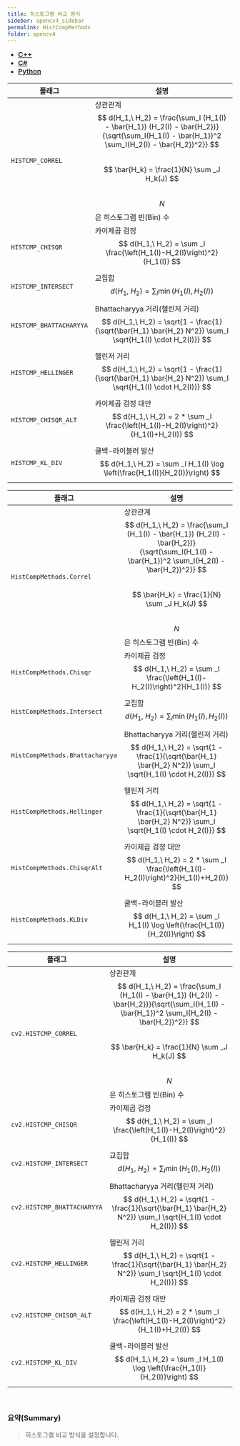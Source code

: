```yaml
---
title: 히스토그램 비교 방식
sidebar: opencv4_sidebar
permalink: HistCompMethods
folder: opencv4
---
```


<ul id="profileTabs" class="nav nav-tabs">
    <li class="active"><a class="noCrossRef" href="#L1" data-toggle="tab" style="width: 100px; text-align: center; font-weight: 600; font-size: 15px;">C++</a></li>
    <li><a class="noCrossRef" href="#L2" data-toggle="tab" style="width: 100px; text-align: center; font-weight: 600; font-size: 15px;">C#</a></li>
    <li><a class="noCrossRef" href="#L3" data-toggle="tab" style="width: 100px; text-align: center; font-weight: 600; font-size: 15px;">Python</a></li>
</ul>

<div class="tab-content">
<div role="tabpanel" class="tab-pane active" id="L1" markdown="1">

| 플래그             | 설명                                                             |
| ----------------- | ---------------------------------------------------------------- |
| `HISTCMP_CORREL` | 상관관계<br>$$ d(H_1,\ H_2) = \frac{\sum_I (H_1(I) - \bar{H_1}) (H_2(I) - \bar{H_2})}{\sqrt{\sum_I(H_1(I) - \bar{H_1})^2 \sum_I(H_2(I) - \bar{H_2})^2}} $$ <br> $$ \bar{H_k} = \frac{1}{N} \sum _J H_k(J) $$ <br> $$ N $$은 히스토그램 빈(Bin) 수 |
| `HISTCMP_CHISQR` | 카이제곱 검정<br>$$ d(H_1,\ H_2) = \sum _I \frac{\left(H_1(I)-H_2(I)\right)^2}{H_1(I)} $$ |
| `HISTCMP_INTERSECT` | 교집합<br>$$ d(H_1,\ H_2) = \sum _I \min (H_1(I), H_2(I)) $$ |
| `HISTCMP_BHATTACHARYYA` | Bhattacharyya 거리(헬린저 거리) <br> $$ d(H_1,\ H_2) = \sqrt{1 - \frac{1}{\sqrt{\bar{H_1} \bar{H_2} N^2}} \sum_I \sqrt{H_1(I) \cdot H_2(I)}} $$ |
| `HISTCMP_HELLINGER` | 헬린저 거리<br>$$ d(H_1,\ H_2) = \sqrt{1 - \frac{1}{\sqrt{\bar{H_1} \bar{H_2} N^2}} \sum_I \sqrt{H_1(I) \cdot H_2(I)}} $$ |
| `HISTCMP_CHISQR_ALT` | 카이제곱 검정 대안<br>$$ d(H_1,\ H_2) = 2 * \sum _I \frac{\left(H_1(I)-H_2(I)\right)^2}{H_1(I)+H_2(I)} $$ |
| `HISTCMP_KL_DIV` | 쿨백-라이블러 발산<br>$$ d(H_1,\ H_2) = \sum _I H_1(I) \log \left(\frac{H_1(I)}{H_2(I)}\right) $$ |

</div>

<div role="tabpanel" class="tab-pane" id="L2" markdown="1">

| 플래그             | 설명                                                             |
| ----------------- | ---------------------------------------------------------------- | 
| `HistCompMethods.Correl` | 상관관계<br>$$ d(H_1,\ H_2) = \frac{\sum_I (H_1(I) - \bar{H_1}) (H_2(I) - \bar{H_2})}{\sqrt{\sum_I(H_1(I) - \bar{H_1})^2 \sum_I(H_2(I) - \bar{H_2})^2}} $$ <br> $$ \bar{H_k} = \frac{1}{N} \sum _J H_k(J) $$ <br> $$ N $$은 히스토그램 빈(Bin) 수 |
| `HistCompMethods.Chisqr` | 카이제곱 검정<br>$$ d(H_1,\ H_2) = \sum _I \frac{\left(H_1(I)-H_2(I)\right)^2}{H_1(I)} $$ |
| `HistCompMethods.Intersect` | 교집합<br>$$ d(H_1,\ H_2) = \sum _I \min (H_1(I), H_2(I)) $$ |
| `HistCompMethods.Bhattacharyya` | Bhattacharyya 거리(헬린저 거리) <br> $$ d(H_1,\ H_2) = \sqrt{1 - \frac{1}{\sqrt{\bar{H_1} \bar{H_2} N^2}} \sum_I \sqrt{H_1(I) \cdot H_2(I)}} $$ |
| `HistCompMethods.Hellinger` | 헬린저 거리<br>$$ d(H_1,\ H_2) = \sqrt{1 - \frac{1}{\sqrt{\bar{H_1} \bar{H_2} N^2}} \sum_I \sqrt{H_1(I) \cdot H_2(I)}} $$ |
| `HistCompMethods.ChisqrAlt` | 카이제곱 검정 대안<br>$$ d(H_1,\ H_2) = 2 * \sum _I \frac{\left(H_1(I)-H_2(I)\right)^2}{H_1(I)+H_2(I)} $$ |
| `HistCompMethods.KLDiv` | 쿨백-라이블러 발산<br>$$ d(H_1,\ H_2) = \sum _I H_1(I) \log \left(\frac{H_1(I)}{H_2(I)}\right) $$ |

</div>

<div role="tabpanel" class="tab-pane" id="L3" markdown="1">

| 플래그             | 설명                                                             |
| ----------------- | ---------------------------------------------------------------- | 
| `cv2.HISTCMP_CORREL` | 상관관계<br>$$ d(H_1,\ H_2) = \frac{\sum_I (H_1(I) - \bar{H_1}) (H_2(I) - \bar{H_2})}{\sqrt{\sum_I(H_1(I) - \bar{H_1})^2 \sum_I(H_2(I) - \bar{H_2})^2}} $$ <br> $$ \bar{H_k} = \frac{1}{N} \sum _J H_k(J) $$ <br> $$ N $$은 히스토그램 빈(Bin) 수 |
| `cv2.HISTCMP_CHISQR` | 카이제곱 검정<br>$$ d(H_1,\ H_2) = \sum _I \frac{\left(H_1(I)-H_2(I)\right)^2}{H_1(I)} $$ |
| `cv2.HISTCMP_INTERSECT` | 교집합<br>$$ d(H_1,\ H_2) = \sum _I \min (H_1(I), H_2(I)) $$ |
| `cv2.HISTCMP_BHATTACHARYYA` | Bhattacharyya 거리(헬린저 거리) <br> $$ d(H_1,\ H_2) = \sqrt{1 - \frac{1}{\sqrt{\bar{H_1} \bar{H_2} N^2}} \sum_I \sqrt{H_1(I) \cdot H_2(I)}} $$ |
| `cv2.HISTCMP_HELLINGER` | 헬린저 거리<br>$$ d(H_1,\ H_2) = \sqrt{1 - \frac{1}{\sqrt{\bar{H_1} \bar{H_2} N^2}} \sum_I \sqrt{H_1(I) \cdot H_2(I)}} $$ |
| `cv2.HISTCMP_CHISQR_ALT` | 카이제곱 검정 대안<br>$$ d(H_1,\ H_2) = 2 * \sum _I \frac{\left(H_1(I)-H_2(I)\right)^2}{H_1(I)+H_2(I)} $$ |
| `cv2.HISTCMP_KL_DIV` | 쿨백-라이블러 발산<br>$$ d(H_1,\ H_2) = \sum _I H_1(I) \log \left(\frac{H_1(I)}{H_2(I)}\right) $$ |

</div>
</div>

<br>

### 요약(Summary)

> 히스토그램 비교 방식을 설정합니다.
